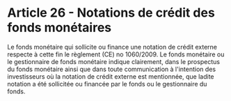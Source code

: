 # Article 26 - Notations de crédit des fonds monétaires


Le fonds monétaire qui sollicite ou finance une notation de crédit externe respecte à cette fin le règlement (CE) no 1060/2009. Le fonds monétaire ou le gestionnaire de fonds monétaire indique clairement, dans le prospectus du fonds monétaire ainsi que dans toute communication à l'intention des investisseurs où la notation de crédit externe est mentionnée, que ladite notation a été sollicitée ou financée par le fonds ou le gestionnaire du fonds.
